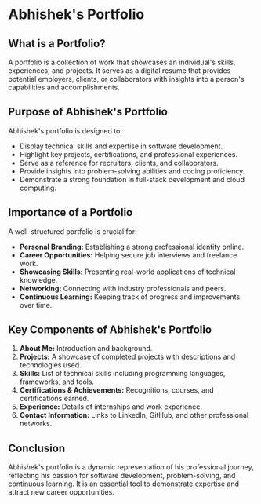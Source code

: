 # Abhishek's Portfolio

## What is a Portfolio?
A portfolio is a collection of work that showcases an individual's skills, experiences, and projects. It serves as a digital resume that provides potential employers, clients, or collaborators with insights into a person's capabilities and accomplishments.

## Purpose of Abhishek's Portfolio
Abhishek's portfolio is designed to:
- Display technical skills and expertise in software development.
- Highlight key projects, certifications, and professional experiences.
- Serve as a reference for recruiters, clients, and collaborators.
- Provide insights into problem-solving abilities and coding proficiency.
- Demonstrate a strong foundation in full-stack development and cloud computing.

## Importance of a Portfolio
A well-structured portfolio is crucial for:
- **Personal Branding:** Establishing a strong professional identity online.
- **Career Opportunities:** Helping secure job interviews and freelance work.
- **Showcasing Skills:** Presenting real-world applications of technical knowledge.
- **Networking:** Connecting with industry professionals and peers.
- **Continuous Learning:** Keeping track of progress and improvements over time.

## Key Components of Abhishek's Portfolio
1. **About Me:** Introduction and background.
2. **Projects:** A showcase of completed projects with descriptions and technologies used.
3. **Skills:** List of technical skills including programming languages, frameworks, and tools.
4. **Certifications & Achievements:** Recognitions, courses, and certifications earned.
5. **Experience:** Details of internships and work experience.
6. **Contact Information:** Links to LinkedIn, GitHub, and other professional networks.

## Conclusion
Abhishek's portfolio is a dynamic representation of his professional journey, reflecting his passion for software development, problem-solving, and continuous learning. It is an essential tool to demonstrate expertise and attract new career opportunities.
